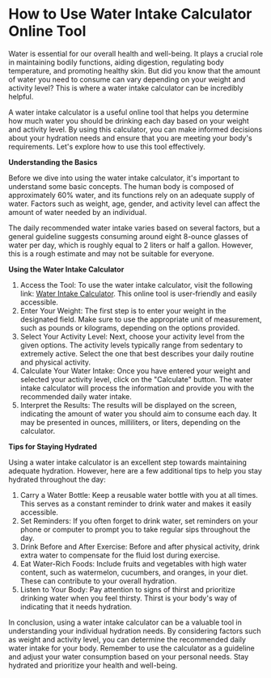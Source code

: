 How to Use Water Intake Calculator Online Tool
==============================================

Water is essential for our overall health and well-being. It plays a crucial role in maintaining bodily functions, aiding digestion, regulating body temperature, and promoting healthy skin. But did you know that the amount of water you need to consume can vary depending on your weight and activity level? This is where a water intake calculator can be incredibly helpful.

A water intake calculator is a useful online tool that helps you determine how much water you should be drinking each day based on your weight and activity level. By using this calculator, you can make informed decisions about your hydration needs and ensure that you are meeting your body's requirements. Let's explore how to use this tool effectively.

**Understanding the Basics**

Before we dive into using the water intake calculator, it's important to understand some basic concepts. The human body is composed of approximately 60% water, and its functions rely on an adequate supply of water. Factors such as weight, age, gender, and activity level can affect the amount of water needed by an individual.

The daily recommended water intake varies based on several factors, but a general guideline suggests consuming around eight 8-ounce glasses of water per day, which is roughly equal to 2 liters or half a gallon. However, this is a rough estimate and may not be suitable for everyone.

**Using the Water Intake Calculator**

1. Access the Tool: To use the water intake calculator, visit the following link: [Water Intake Calculator](https://www.onlinecalculatorsfree.com/fitness/water-intake-calculator.html). This online tool is user-friendly and easily accessible.
2. Enter Your Weight: The first step is to enter your weight in the designated field. Make sure to use the appropriate unit of measurement, such as pounds or kilograms, depending on the options provided.
3. Select Your Activity Level: Next, choose your activity level from the given options. The activity levels typically range from sedentary to extremely active. Select the one that best describes your daily routine and physical activity.
4. Calculate Your Water Intake: Once you have entered your weight and selected your activity level, click on the "Calculate" button. The water intake calculator will process the information and provide you with the recommended daily water intake.
5. Interpret the Results: The results will be displayed on the screen, indicating the amount of water you should aim to consume each day. It may be presented in ounces, milliliters, or liters, depending on the calculator.

**Tips for Staying Hydrated**

Using a water intake calculator is an excellent step towards maintaining adequate hydration. However, here are a few additional tips to help you stay hydrated throughout the day:

1. Carry a Water Bottle: Keep a reusable water bottle with you at all times. This serves as a constant reminder to drink water and makes it easily accessible.
2. Set Reminders: If you often forget to drink water, set reminders on your phone or computer to prompt you to take regular sips throughout the day.
3. Drink Before and After Exercise: Before and after physical activity, drink extra water to compensate for the fluid lost during exercise.
4. Eat Water-Rich Foods: Include fruits and vegetables with high water content, such as watermelon, cucumbers, and oranges, in your diet. These can contribute to your overall hydration.
5. Listen to Your Body: Pay attention to signs of thirst and prioritize drinking water when you feel thirsty. Thirst is your body's way of indicating that it needs hydration.

In conclusion, using a water intake calculator can be a valuable tool in understanding your individual hydration needs. By considering factors such as weight and activity level, you can determine the recommended daily water intake for your body. Remember to use the calculator as a guideline and adjust your water consumption based on your personal needs. Stay hydrated and prioritize your health and well-being.